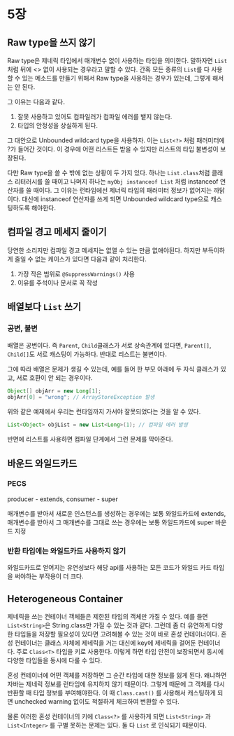 # 5장

## Raw type을 쓰지 않기

Raw type은 제네릭 타입에서 매개변수 없이 사용하는 타입을 의미한다. 말하자면 `List` 처럼 뒤에 &lt;&gt; 없이 사용되는 경우라고 말할 수 있다. 간혹 모든 종류의 `List`를 다 사용할 수 있는 메소드를 만들기 위해서 Raw type을 사용하는 경우가 있는데, 그렇게 해서는 안 된다.

그 이유는 다음과 같다.

1. 잘못 사용하고 있어도 컴파일러가 컴파일 에러를 뱉지 않는다.
2. 타입의 안정성을 상실하게 된다.

그 대안으로 Unbounded wildcard type을 사용하자. 이는 `List<?>` 처럼 패러미터에 ?가 들어간 것이다. 이 경우에 어떤 리스트든 받을 수 있지만 리스트의 타입 불변성이 보장된다.

다만 Raw type을 쓸 수 밖에 없는 상황이 두 가지 있다. 하나는 `List.class`처럼 클래스 리터러시를 쓸 때이고 나머지 하나는 `myObj instanceof List` 처럼 instanceof 연산자를 쓸 때이다. 그 이유는 런타임에선 제너릭 타입의 패러미터 정보가 없어지는 까닭이다. 대신에 instanceof 연산자를 쓰게 되면 Unbounded wildcard type으로 캐스팅하도록 해야한다.

## 컴파일 경고 메세지 줄이기

당연한 소리지만 컴파일 경고 메세지는 없앨 수 있는 만큼 없애야된다. 하지만 부득이하게 줄일 수 없는 케이스가 있다면 다음과 같이 처리한다.

1. 가장 작은 범위로 `@SuppressWarnings()` 사용
2. 이유를 주석이나 문서로 꼭 작성

## 배열보다 `List` 쓰기

### 공변, 불변

배열은 공변이다. 즉 `Parent`, `Child`클래스가 서로 상속관계에 있다면, `Parent[]`, `Child[]`도 서로 캐스팅이 가능하다. 반대로 리스트는 불변이다.

그에 따라 배열은 문제가 생길 수 있는데, 예를 들어 한 부모 아래에 두 자식 클래스가 있고, 서로 호환이 안 되는 경우이다.

```java
Object[] objArr = new Long[1];
objArr[0] = "wrong"; // ArrayStoreException 발생
```

위와 같은 예제에서 우리는 런타임까지 가서야 잘못되었다는 것을 알 수 있다.

```java
List<Object> objList = new List<Long>(1); // 컴파일 에러 발생
```

반면에 리스트를 사용하면 컴파일 단계에서 그런 문제를 막아준다.

## 바운드 와일드카드

### PECS

producer - extends, consumer - super

매개변수를 받아서 새로운 인스턴스를 생성하는 경우에는 보통 와일드카드에 extends, 매개변수를 받아서 그 매개변수를 그대로 쓰는 경우에는 보통 와일드카드에 super 바운드 지정

### 반환 타입에는 와일드카드 사용하지 않기

와일드카드로 얻어지는 유연성보다 해당 api를 사용하는 모든 코드가 와일드 카드 타입을 써야하는 부작용이 더 크다.

## Heterogeneous Container

제네릭을 쓰는 컨테이너 객체들은 제한된 타입의 객체만 가질 수 있다. 예를 들면 `List<String>`은 String.class만 가질 수 있는 것과 같다. 그런데 좀 더 유연하게 다양한 타입들을 저장할 필요성이 있다면 고려해볼 수 있는 것이 바로 혼성 컨테이너이다. 혼성 컨테이너는 클래스 자체에 제네릭을 거는 대신에 key에 제네릭을 걸어둔 컨테이너다. 주로 `Class<T>` 타입을 키로 사용한다. 이렇게 하면 타입 안전이 보장되면서 동시에 다양한 타입들을 동시에 다룰 수 있다.

혼성 컨테이너에 어떤 객체를 저장하면 그 순간 타입에 대한 정보를 잃게 된다. 왜냐하면 자바는 제네릭 정보를 런타임에 유지하지 않기 때문이다. 그렇게 때문에 그 객체를 다시 반환할 때 타입 정보를 부여해야한다. 이 때 `Class.cast()` 를 사용해서 캐스팅하게 되면 unchecked warning 없이도 적절하게 체크하여 변환할 수 있다.

물론 이러한 혼성 컨테이너의 키에 `Class<?>` 를 사용하게 되면 `List<String>` 과 `List<Integer>` 를 구별 못하는 문제는 있다. 둘 다 `List` 로 인식되기 때문이다.

